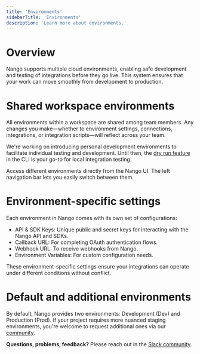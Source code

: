```yaml
---
title: 'Environments'
sidebarTitle: 'Environments'
description: 'Learn more about environments.'
---
```


# Overview

Nango supports multiple cloud environments, enabling safe development and testing of integrations before they go live. This system ensures that your work can move smoothly from development to production.

# Shared workspace environments

All environments within a workspace are shared among team members. Any changes you make—whether to environment settings, connections, integrations, or integration scripts—will reflect across your team. 


We're working on introducing personal development environments to facilitate individual testing and development. Until then, the [dry run feature](/customize/guides/create-a-custom-integration#test-your-scripts-locally) in the CLI is your go-to for local integration testing.


Access different environments directly from the Nango UI. The left navigation bar lets you easily switch between them.

# Environment-specific settings

Each environment in Nango comes with its own set of configurations:

- API & SDK Keys: Unique public and secret keys for interacting with the Nango API and SDKs.
- Callback URL: For completing OAuth authentication flows.
- Webhook URL: To receive webhooks from Nango.
- Environment Variables: For custom configuration needs.

These environment-specific settings ensure your integrations can operate under different conditions without conflict.

# Default and additional environments

By default, Nango provides two environments: Development (Dev) and Production (Prod). If your project requires more nuanced staging environments, you're welcome to request additional ones via our [community](https://nango.dev/slack).


**Questions, problems, feedback?** Please reach out in the [Slack community](https://nango.dev/slack).

